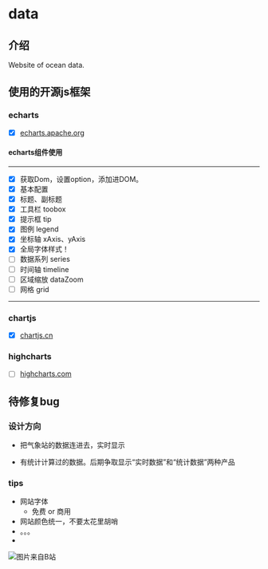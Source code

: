# data

## 介绍
Website of ocean data.

## 使用的开源js框架
### echarts
- [x] [echarts.apache.org](https://echarts.apache.org/zh/index.html)

#### echarts组件使用
---
- [x] 获取Dom，设置option，添加进DOM。
- [x] 基本配置
- [x] 标题、副标题
- [x] 工具栏 toobox
- [x] 提示框 tip
- [x] 图例 legend
- [x] 坐标轴 xAxis、yAxis
- [x] 全局字体样式！
- [ ] 数据系列 series
- [ ] 时间轴 timeline
- [ ] 区域缩放 dataZoom
- [ ] 网格 grid  
---

### chartjs
- [x] [chartjs.cn](http://chartjs.cn/)

### highcharts
- [ ] [highcharts.com](https://www.highcharts.com)

## 待修复bug

### 设计方向

- 把气象站的数据连进去，实时显示

- 有统计计算过的数据。后期争取显示“实时数据”和“统计数据”两种产品

### tips
- 网站字体
	* 免费 or 商用
- 网站颜色统一，不要太花里胡哨
- 。。。
- 
![图片来自B站](https://i0.hdslb.com/bfs/emote/d8065c2e7ce48c929317a94553499a46fecc262a.png@112w_112h.webp)